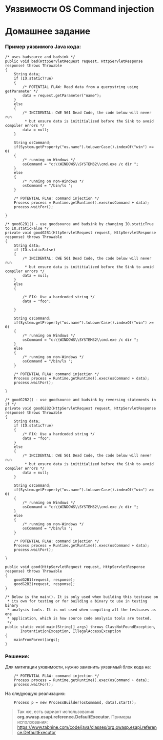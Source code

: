 # **Уязвимости OS Command injection**

# **Домашнее задание**

### **Пример уязвимого Java кода:**


    /* uses badsource and badsink */
    public void bad(HttpServletRequest request, HttpServletResponse response) throws Throwable
    {
        String data;
        if (IO.staticTrue)
        {
            /* POTENTIAL FLAW: Read data from a querystring using getParameter */
            data = request.getParameter("name");
        }
        else
        {
            /* INCIDENTAL: CWE 561 Dead Code, the code below will never run
             * but ensure data is inititialized before the Sink to avoid compiler errors */
            data = null;
        }

        String osCommand;
        if(System.getProperty("os.name").toLowerCase().indexOf("win") >= 0)
        {
            /* running on Windows */
            osCommand = "c:\\WINDOWS\\SYSTEM32\\cmd.exe /c dir ";
        }
        else
        {
            /* running on non-Windows */
            osCommand = "/bin/ls ";
        }

        /* POTENTIAL FLAW: command injection */
        Process process = Runtime.getRuntime().exec(osCommand + data);
        process.waitFor();

    }

    /* goodG2B1() - use goodsource and badsink by changing IO.staticTrue to IO.staticFalse */
    private void goodG2B1(HttpServletRequest request, HttpServletResponse response) throws Throwable
    {
        String data;
        if (IO.staticFalse)
        {
            /* INCIDENTAL: CWE 561 Dead Code, the code below will never run
             * but ensure data is inititialized before the Sink to avoid compiler errors */
            data = null;
        }
        else
        {

            /* FIX: Use a hardcoded string */
            data = "foo";

        }

        String osCommand;
        if(System.getProperty("os.name").toLowerCase().indexOf("win") >= 0)
        {
            /* running on Windows */
            osCommand = "c:\\WINDOWS\\SYSTEM32\\cmd.exe /c dir ";
        }
        else
        {
            /* running on non-Windows */
            osCommand = "/bin/ls ";
        }

        /* POTENTIAL FLAW: command injection */
        Process process = Runtime.getRuntime().exec(osCommand + data);
        process.waitFor();

    }

    /* goodG2B2() - use goodsource and badsink by reversing statements in if */
    private void goodG2B2(HttpServletRequest request, HttpServletResponse response) throws Throwable
    {
        String data;
        if (IO.staticTrue)
        {
            /* FIX: Use a hardcoded string */
            data = "foo";
        }
        else
        {
            /* INCIDENTAL: CWE 561 Dead Code, the code below will never run
             * but ensure data is inititialized before the Sink to avoid compiler errors */
            data = null;
        }

        String osCommand;
        if(System.getProperty("os.name").toLowerCase().indexOf("win") >= 0)
        {
            /* running on Windows */
            osCommand = "c:\\WINDOWS\\SYSTEM32\\cmd.exe /c dir ";
        }
        else
        {
            /* running on non-Windows */
            osCommand = "/bin/ls ";
        }

        /* POTENTIAL FLAW: command injection */
        Process process = Runtime.getRuntime().exec(osCommand + data);
        process.waitFor();

    }

    public void good(HttpServletRequest request, HttpServletResponse response) throws Throwable
    {
        goodG2B1(request, response);
        goodG2B2(request, response);
    }

    /* Below is the main(). It is only used when building this testcase on
     * its own for testing or for building a binary to use in testing binary
     * analysis tools. It is not used when compiling all the testcases as one
     * application, which is how source code analysis tools are tested.
     */
    public static void main(String[] args) throws ClassNotFoundException,
           InstantiationException, IllegalAccessException
    {
        mainFromParent(args);
    }

### **Решение:**

Для митигации уязвимости, нужно заменить уязвимый блок кода на:

		/* POTENTIAL FLAW: command injection */
		Process process = Runtime.getRuntime().exec(osCommand + data);
        process.waitFor();
	
На следующую реализацию:

             
        Process p = new ProcessBuilder(osCommand, data).start();
        
       
	   
> Так же, есть вариант использования **org.owasp.esapi.reference.DefaultExecutor**. 
> Примеры исползования: https://www.tabnine.com/code/java/classes/org.owasp.esapi.reference.DefaultExecutor 
